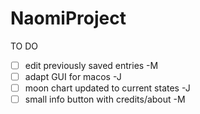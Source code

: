 # NaomiProject


TO DO
- [ ] edit previously saved entries -M
- [ ] adapt GUI for macos -J
- [ ] moon chart updated to current states -J
- [ ] small info button with credits/about -M